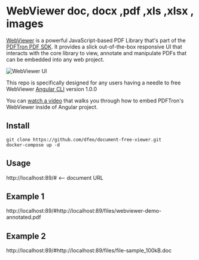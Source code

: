 # WebViewer doc, docx ,pdf ,xls ,xlsx , images

[WebViewer](https://www.pdftron.com/documentation/web/) is a powerful JavaScript-based PDF Library that's part of the [PDFTron PDF SDK](https://www.pdftron.com). It provides a slick out-of-the-box responsive UI that interacts with the core library to view, annotate and manipulate PDFs that can be embedded into any web project.

![WebViewer UI](https://www.pdftron.com/downloads/pl/webviewer-ui.png)

This repo is specifically designed for any users having a needle to free  WebViewer [Angular CLI](https://github.com/dfeo/document-free-viewer) version 1.0.0 

You can [watch a video](https://www.youtube.com/watch?v=OxNjs4dc6zY) that walks you through how to embed PDFTron's WebViewer inside of Angular project.

## Install

```
git clone https://github.com/dfeo/document-free-viewer.git
docker-compose up -d
```

## Usage

http://localhost:89/#  <-- document URL

## Example 1

http://localhost:89/#http://localhost:89/files/webviewer-demo-annotated.pdf

## Example 2

http://localhost:89/#http://localhost:89/files/file-sample_100kB.doc

